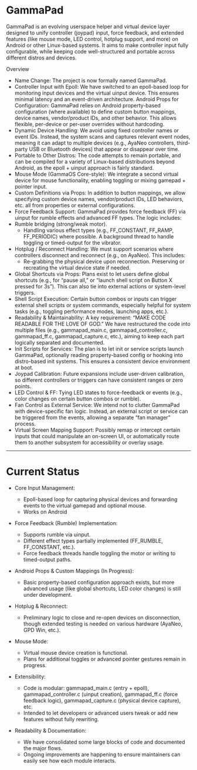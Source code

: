 # GammaPad
GammaPad is an evolving userspace helper and virtual device layer designed to unify controller (joypad) input, force feedback, and extended features (like mouse mode, LED control, hotplug support, and more) on Android or other Linux-based systems. It aims to make controller input fully configurable, while keeping code well-structured and portable across different distros and devices.

Overview
- Name Change: The project is now formally named GammaPad.
- Controller Input with Epoll: We have switched to an epoll-based loop for monitoring input devices and the virtual uinput device. This ensures minimal latency and an event-driven architecture.
Android Props for Configuration: GammaPad relies on Android property-based configuration (where available) to define custom button mappings, device names, vendor/product IDs, and other behavior. This allows flexible, per-device or per-user overrides without hardcoding.
- Dynamic Device Handling: We avoid using fixed controller names or event IDs. Instead, the system scans and captures relevant event nodes, meaning it can adapt to multiple devices (e.g., AyaNeo controllers, third-party USB or Bluetooth devices) that appear or disappear over time.
- Portable to Other Distros: The code attempts to remain portable, and can be compiled for a variety of Linux-based distributions beyond Android, as the epoll + uinput approach is fairly standard.
- Mouse Mode (GammaOS Core-style): We integrate a second virtual device for mouse functionality, enabling toggling or mixing gamepad + pointer input.
- Custom Definitions via Props: In addition to button mappings, we allow specifying custom device names, vendor/product IDs, LED behaviors, etc. all from properties or external configurations.
- Force Feedback Support: GammaPad provides force feedback (FF) via uinput for rumble effects and advanced FF types. The logic includes:
- Rumble bridging (strong/weak motor).
  - Handling various effect types (e.g., FF_CONSTANT, FF_RAMP, FF_PERIODIC) where possible.
    A background thread to handle toggling or timed-output for the vibrator.
- Hotplug / Reconnect Handling: We must support scenarios where controllers disconnect and reconnect (e.g., on AyaNeo). This includes:
  - Re-grabbing the physical device upon reconnection.
    Preserving or recreating the virtual device state if needed.
- Global Shortcuts via Props: Plans exist to let users define global shortcuts (e.g., for “pause all,” or “launch shell script on Button X pressed for 3s”). This can also tie into external actions or system-level triggers.
- Shell Script Execution: Certain button combos or inputs can trigger external shell scripts or system commands, especially helpful for system tasks (e.g., toggling performance modes, launching apps, etc.).
- Readability & Maintainability: A key requirement: “MAKE CODE READABLE FOR THE LOVE OF GOD.” We have restructured the code into multiple files (e.g., gammapad_main.c, gammapad_controller.c, gammapad_ff.c, gammapad_capture.c, etc.), aiming to keep each part logically separated and documented.
- Init Scripts for Services: The plan is to let init or service scripts launch GammaPad, optionally reading property-based config or hooking into distro-based init systems. This ensures a consistent device environment at boot.
- Joypad Calibration: Future expansions include user-driven calibration, so different controllers or triggers can have consistent ranges or zero points.
- LED Control & FF: Tying LED states to force-feedback or events (e.g., color changes on certain button combos or rumble).
- Fan Control as External Service: We intend not to clutter GammaPad with device-specific fan logic. Instead, an external script or service can be triggered from the events, allowing a separate “fan manager” process.
- Virtual Screen Mapping Support: Possibly remap or intercept certain inputs that could manipulate an on-screen UI, or automatically route them to another subsystem for accessibility or overlay usage.

------

# Current Status

- Core Input Management:
  - Epoll-based loop for capturing physical devices and forwarding events to the virtual gamepad and optional mouse.
  - Works on Android

- Force Feedback (Rumble) Implementation:
  - Supports rumble via uinput.
  - Different effect types partially implemented (FF_RUMBLE, FF_CONSTANT, etc.).
  - Force feedback threads handle toggling the motor or writing to timed-output paths.

- Android Props & Custom Mappings (In Progress):
  - Basic property-based configuration approach exists, but more advanced usage (like global shortcuts, LED color changes) is still under development.

- Hotplug & Reconnect:
  - Preliminary logic to close and re-open devices on disconnection, though extended testing is needed on various hardware (AyaNeo, GPD Win, etc.).

- Mouse Mode:
  - Virtual mouse device creation is functional.
  - Plans for additional toggles or advanced pointer gestures remain in progress.

- Extensibility:
  - Code is modular: gammapad_main.c (entry + epoll), gammapad_controller.c (uinput creation), gammapad_ff.c (force feedback logic), gammapad_capture.c (physical device capture), etc.
  - Intended to let developers or advanced users tweak or add new features without fully rewriting.

- Readability & Documentation:
  - We have consolidated some large blocks of code and documented the major flows.
  - Ongoing improvements are happening to ensure maintainers can easily see how each module interacts.
